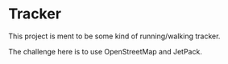 # Tracker

This project is ment to be some kind of running/walking tracker.

The challenge here is to use OpenStreetMap and JetPack.